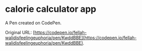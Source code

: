 # calorie calculator app

A Pen created on CodePen.

Original URL: [https://codepen.io/fellah-walidisfeelingeuphoria/pen/KwddBBE](https://codepen.io/fellah-walidisfeelingeuphoria/pen/KwddBBE).

